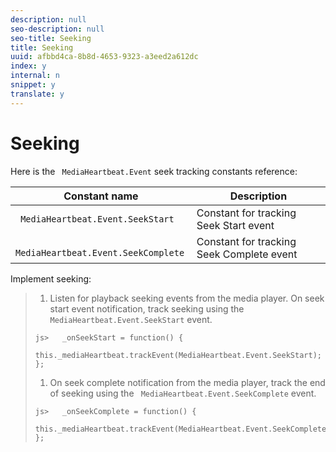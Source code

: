 ```yaml
---
description: null
seo-description: null
seo-title: Seeking
title: Seeking
uuid: afbbd4ca-8b8d-4653-9323-a3eed2a612dc
index: y
internal: n
snippet: y
translate: y
---
```


# Seeking

Here is the ` MediaHeartbeat.Event` seek tracking constants reference: 



|  Constant name  | Description  |
|---|---|
|  ` MediaHeartbeat.Event.SeekStart`  | Constant for tracking Seek Start event  |
|  ` MediaHeartbeat.Event.SeekComplete`  | Constant for tracking Seek Complete event  |

Implement seeking:

>1. Listen for playback seeking events from the media player. On seek start event notification, track seeking using the ` MediaHeartbeat.Event.SeekStart` event.
>
>   ```
>   js>   _onSeekStart = function() { 
>       this._mediaHeartbeat.trackEvent(MediaHeartbeat.Event.SeekStart); 
>   };
>   ```
>
>1. On seek complete notification from the media player, track the end of seeking using the ` MediaHeartbeat.Event.SeekComplete` event.
>
>   ```
>   js>   _onSeekComplete = function() { 
>       this._mediaHeartbeat.trackEvent(MediaHeartbeat.Event.SeekComplete); 
>   };
>   ```
>
